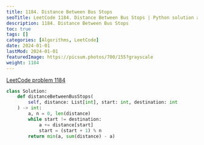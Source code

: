 ```yaml
---
title: 1184. Distance Between Bus Stops
seoTitle: LeetCode 1184. Distance Between Bus Stops | Python solution and explanation
description: 1184. Distance Between Bus Stops
toc: true
tags: []
categories: [Algorithms, LeetCode]
date: 2024-01-01
lastMod: 2024-01-01
featuredImage: https://picsum.photos/700/155?grayscale
weight: 1184
---
```


[LeetCode problem 1184](https://leetcode.com/problems/distance-between-bus-stops/)

```python
class Solution:
    def distanceBetweenBusStops(
        self, distance: List[int], start: int, destination: int
    ) -> int:
        a, n = 0, len(distance)
        while start != destination:
            a += distance[start]
            start = (start + 1) % n
        return min(a, sum(distance) - a)

```
